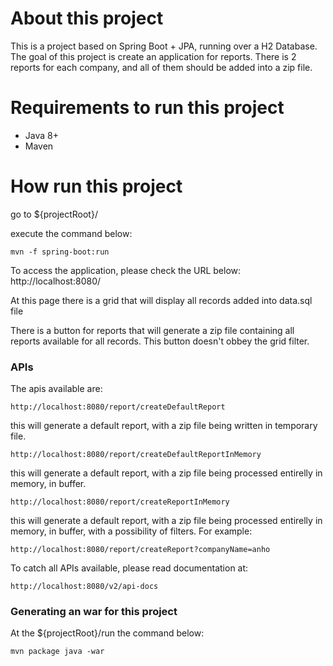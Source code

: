 # About this project

This is a project based on Spring Boot + JPA, running over a H2 Database.
The goal of this project is create an application for reports. 
There is 2 reports for each company, and all of them should be added into a zip file.

# Requirements to run this project

 - Java 8+
 - Maven

# How run this project 
 
go to ${projectRoot}/


execute the command below:

```
mvn -f spring-boot:run
```


To access the application, please check the URL below:
http://localhost:8080/


At this page there is a grid that will display all records added into data.sql file 

There is a button for reports that will generate a zip file containing all reports available for all records.
This button doesn't obbey the grid filter.

### APIs

The apis available are:

```
http://localhost:8080/report/createDefaultReport
```

this will generate a default report, with a zip file being written in temporary file.


```
http://localhost:8080/report/createDefaultReportInMemory
```

this will generate a default report, with a zip file being processed entirelly in memory, in buffer.


```
http://localhost:8080/report/createReportInMemory
```

this will generate a default report, with a zip file being processed entirelly in memory, in buffer, with a possibility of filters.
For example:


```
http://localhost:8080/report/createReport?companyName=anho
```


To catch all APIs available, please read documentation at:

```
http://localhost:8080/v2/api-docs
```


### Generating an war for this project

At the ${projectRoot}/run the command below:

```
mvn package java -war 
```
